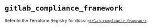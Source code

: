 # `gitlab_compliance_framework`

Refer to the Terraform Registry for docs: [`gitlab_compliance_framework`](https://registry.terraform.io/providers/gitlabhq/gitlab/17.3.1/docs/resources/compliance_framework).
